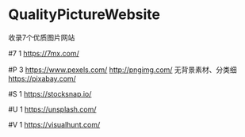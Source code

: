 # QualityPictureWebsite
收录7个优质图片网站

#7 1
  https://7mx.com/ 

#P 3
  https://www.pexels.com/ 
  http://pngimg.com/ 无背景素材、分类细
  https://pixabay.com/ 

#S 1
  https://stocksnap.io/ 

#U 1
  https://unsplash.com/

#V 1
  https://visualhunt.com/ 
